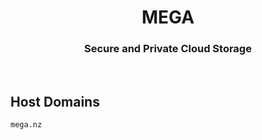 <h1 align="center">MEGA</h1>

<h3 align="center">Secure and Private Cloud Storage</h3>

<br>

## Host Domains

```
mega.nz
```
